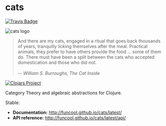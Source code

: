 cats
====

[![Travis Badge](https://img.shields.io/travis/funcool/cats/master.svg)](https://travis-ci.org/funcool/cats "Travis Badge")

![](./logo/logo.png "cats logo")

<blockquote>
And there are my cats, engaged in a ritual that goes back thousands of years, tranquilly licking themselves after the meal. Practical animals, they prefer to have others provide the food ... some of them do. There must have been a split between the cats who accepted domestication and those who did not.
<br/> <br/>
-- <cite>William S. Burroughs, The Cat Inside</cite>
</blockquote>

[![Clojars Project](http://clojars.org/funcool/cats/latest-version.svg)](http://clojars.org/funcool/cats)

Category Theory and algebraic abstractions for Clojure.

Stable:

- **Documentation:** http://funcool.github.io/cats/latest/
- **API reference:** http://funcool.github.io/cats/latest/api/
